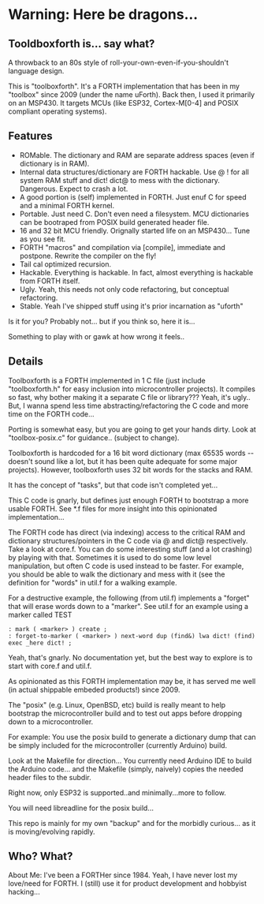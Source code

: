 # Warning: Here be dragons...

## Tooldboxforth is... say what?

A throwback to an 80s style of roll-your-own-even-if-you-shouldn't language design.

This is "toolboxforth".  It's a FORTH implementation that has been in my "toolbox"
since 2009 (under the name uForth). Back then, I used it primarily on an MSP430. It targets
MCUs (like ESP32, Cortex-M[0-4] and POSIX compliant operating systems).

## Features

* ROMable. The dictionary and RAM are separate address spaces (even if dictionary is in RAM).
* Internal data structures/dictionary are FORTH hackable. Use @ ! for all system RAM stuff and dict! dict@ to mess with the dictionary. Dangerous. Expect to crash a lot.
* A good portion is (self) implemented in FORTH. Just enuf C for speed and a minimal FORTH kernel.
* Portable. Just need C. Don't even need a filesystem. MCU dictionaries can be bootraped from POSIX build generated header file.
* 16 and 32 bit MCU friendly. Orignally started life on an MSP430... Tune as you see fit.
* FORTH "macros" and compilation via [compile], immediate and postpone. Rewrite the compiler on the fly!
* Tail cal optimized recursion.
* Hackable. Everything is hackable. In fact, almost everything is hackable from FORTH itself.
* Ugly. Yeah, this needs not only code refactoring, but conceptual refactoring.
* Stable. Yeah I've shipped stuff using it's prior incarnation as "uforth"

Is it for you? Probably not... but if you think so, here it is...

Something to play with or gawk at how wrong it feels..

## Details

Toolboxforth is a FORTH implemented in 1 C file (just include "toolboxforth.h" for
easy inclusion into microcontroller projects).
It compiles so fast, why bother making it a separate C file or library???
Yeah, it's ugly.. But, I wanna spend less time abstracting/refactoring the C code and
more time on the FORTH code...

Porting is somewhat easy, but you are going to get your hands dirty. Look at
"toolbox-posix.c" for guidance.. (subject to change).

Toolboxforth is hardcoded for a 16 bit word dictionary 
(max 65535 words -- doesn't sound like a lot, but it has been quite adequate for some major
projects). However, toolboxforth uses 32 bit words for the stacks and RAM.

It has the concept of "tasks", but that code isn't completed yet...

This C code is gnarly, but defines just enough FORTH to bootstrap a more usable FORTH.
See *.f files for more insight into this opinionated implementation...

The FORTH code has direct (via indexing) access to the critical RAM and dictionary
structures/pointers in the C code via @ and dict@ respectively. Take a look at core.f.
You can do some interesting stuff (and a lot crashing) by playing with that. Sometimes
it is used to do some low level manipulation, but often C code is used instead to
be faster.
For example, you should be able to walk the dictionary and mess with it (see the definition
for "words" in util.f for a walking example.

For a destructive example, the following (from util.f) implements a "forget" that will
erase words down to a "marker".  See util.f for an example using a marker called TEST

```
: mark ( <marker> ) create ;
: forget-to-marker ( <marker> ) next-word dup (find&) lwa dict! (find) exec _here dict! ;
```

Yeah, that's gnarly. No documentation yet, but the best way to explore is to start
with core.f and util.f.

As opinionated as this FORTH implementation may be, it has served me well (in actual
shippable embeded products!) since 2009.

The "posix" (e.g. Linux, OpenBSD, etc) build is really meant to help bootstrap the
microcontroller build and to test out apps before dropping down to a microcontroller.

For example: You use the posix build to generate a dictionary dump that can be
simply included for the microcontroller (currently Arduino) build.

Look at the Makefile for direction... You currently need Arduino IDE to build the
Arduino code... and the Makefile (simply, naively) copies the needed header files
to the subdir.

Right now, only ESP32 is supported..and minimally...more to follow.

You will need libreadline for the posix build...

This repo is mainly for my own "backup" and for the morbidly curious...
as it is moving/evolving rapidly.

## Who? What?

About Me:  I've been a  FORTHer since 1984.  Yeah, I have never lost my love/need for FORTH.
I (still) use it for product development and hobbyist hacking...



 

